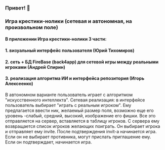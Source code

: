 ### Привет! 👋
### **Игра крестики-нолики (сетевая и автономная, на произвольном поле)**
#### В приложении Игра крестики-нолики 3 части: 
#### 1.  визуальный интерфейс пользователя (Юрий Тихомиров) 
#### 2. сеть + БД FireBase (back4app)  для сетевой игры между реальными игроками (Андрей Спирин) 
#### 3. реализация алгоритма ИИ и интерфейса репозитория (Игорь Алексеенко)

В автономном варианте пользователь играет с алгоритмом "искусственного интеллекта". Сетевая реализация: в интерфейсе пользователь выбирает "играть с реальным игроком". Ему предлагается ввести ник, желаемый размер поля, возможно еще его уровень -слабый, средний, высокий, изображение его фишки. Все это отправляется на сервер, вставляется в таблицу игроков. С сервера ему возвращается список игроков желающих поиграть. Он выбирает игрока и отправляет ему invite. После подтверждения invit-а начинается игра. Если он не выбирает противника, могут прислать приглашение ему. Если он подтверждает, начинается игра.
<!--
**crosszerogame/CrossZeroGame** is a ✨ _special_ ✨ repository because its `README.md` (this file) appears on your GitHub profile.

Here are some ideas to get you started:

- 🔭 I’m currently working on ...
- 🌱 I’m currently learning ...
- 👯 I’m looking to collaborate on ...
- 🤔 I’m looking for help with ...
- 💬 Ask me about ...
- 📫 How to reach me: ...
- 😄 Pronouns: ...
- ⚡ Fun fact: ...
-->
